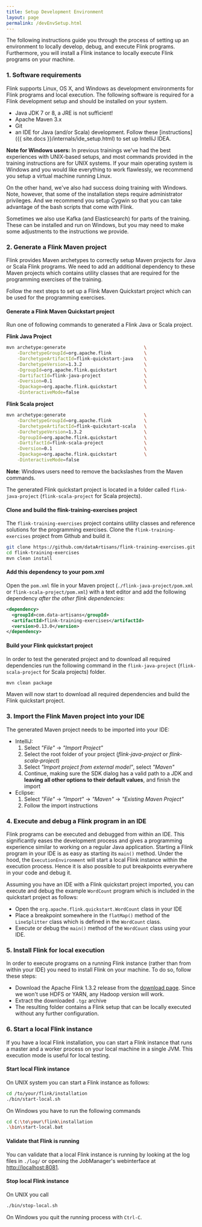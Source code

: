 ```yaml
---
title: Setup Development Environment
layout: page
permalink: /devEnvSetup.html
---
```


The following instructions guide you through the process of setting up an environment to locally develop, debug, and execute Flink programs. Furthermore, you will install a Flink instance to locally execute Flink programs on your machine.

### 1. Software requirements

Flink supports Linux, OS X, and Windows as development environments for Flink programs and local execution. The following software is required for a Flink development setup and should be installed on your system.

- Java JDK 7 or 8, a JRE is not sufficient!
- Apache Maven 3.x
- Git
- an IDE for Java (and/or Scala) development.
  Follow these [instructions]({{ site.docs }}/internals/ide_setup.html) to set up IntelliJ IDEA.

<div class="alert alert-info">
<p>
<strong>Note for Windows users:</strong>
In previous trainings we've had the best experiences with UNIX-based setups, and most commands provided in the training instructions are for UNIX systems.
If your main operating system is Windows and you would like everything to work flawlessly, we recommend you setup a virtual machine running Linux.
</p>

<p>
On the other hand, we've also had success doing training with Windows.
Note, however, that some of the installation steps require administrator privileges.
And we recommend you setup Cygwin so that you can take advantage of the bash scripts that come with Flink.
</p>

<p>
Sometimes we also use Kafka (and Elasticsearch) for parts of the training. These can be installed and run on Windows, but you may
need to make some adjustments to the instructions we provide.
</p>
</div>

### 2. Generate a Flink Maven project

Flink provides Maven archetypes to correctly setup Maven projects for Java or Scala Flink programs. We need to add an additional dependency to these Maven projects which contains utility classes that are required for the programming exercises of the training.

Follow the next steps to set up a Flink Maven Quickstart project which can be used for the programming exercises.

#### Generate a Flink Maven Quickstart project

Run one of following commands to generated a Flink Java or Scala project.

**Flink Java Project**

~~~bash
mvn archetype:generate                             \
    -DarchetypeGroupId=org.apache.flink            \
    -DarchetypeArtifactId=flink-quickstart-java    \
    -DarchetypeVersion=1.3.2                       \
    -DgroupId=org.apache.flink.quickstart          \
    -DartifactId=flink-java-project                \
    -Dversion=0.1                                  \
    -Dpackage=org.apache.flink.quickstart          \
    -DinteractiveMode=false
~~~

**Flink Scala project**

~~~bash
mvn archetype:generate                             \
    -DarchetypeGroupId=org.apache.flink            \
    -DarchetypeArtifactId=flink-quickstart-scala   \
    -DarchetypeVersion=1.3.2                       \
    -DgroupId=org.apache.flink.quickstart          \
    -DartifactId=flink-scala-project               \
    -Dversion=0.1                                  \
    -Dpackage=org.apache.flink.quickstart          \
    -DinteractiveMode=false
~~~

**Note**: Windows users need to remove the backslashes from the Maven commands.

The generated Flink quickstart project is located in a folder called `flink-java-project` (`flink-scala-project` for Scala projects).

#### Clone and build the flink-training-exercises project

The `flink-training-exercises` project contains utility classes and reference solutions for the programming exercises. Clone the `flink-training-exercises` project from Github and build it.

~~~bash
git clone https://github.com/dataArtisans/flink-training-exercises.git
cd flink-training-exercises
mvn clean install
~~~

#### Add this dependency to your pom.xml

Open the `pom.xml` file in your Maven project (`./flink-java-project/pom.xml` or `flink-scala-project/pom.xml`) with a text editor and add the following dependency *after the other flink dependencies*:

~~~xml
<dependency>
  <groupId>com.data-artisans</groupId>
  <artifactId>flink-training-exercises</artifactId>
  <version>0.13.0</version>
</dependency>
~~~

#### Build your Flink quickstart project

In order to test the generated project and to download all required dependencies run the following command in the `flink-java-project` (`flink-scala-project` for Scala projects) folder.

~~~bash
mvn clean package
~~~

Maven will now start to download all required dependencies and build the Flink quickstart project.

### 3. Import the Flink Maven project into your IDE

The generated Maven project needs to be imported into your IDE:

- IntelliJ:
  1. Select *"File"* -> *"Import Project"*
  1. Select the root folder of your project (*flink-java-project* or *flink-scala-project*)
  1. Select *"Import project from external model"*, select *"Maven"*
  1. Continue, making sure the SDK dialog has a valid path to a JDK and **leaving all other options to their default values**, and finish the import
- Eclipse:
  1. Select *"File"* -> *"Import"* -> *"Maven"* -> *"Existing Maven Project"*
  1. Follow the import instructions

### 4. Execute and debug a Flink program in an IDE

Flink programs can be executed and debugged from within an IDE. This significantly eases the development process and gives a programming experience similar to working on a regular Java application. Starting a Flink program in your IDE is as easy as starting its `main()` method. Under the hood, the `ExecutionEnvironment` will start a local Flink instance within the execution process. Hence it is also possible to put breakpoints everywhere in your code and debug it.

Assuming you have an IDE with a Flink quickstart project imported, you can execute and debug the example `WordCount` program which is included in the quickstart project as follows:

- Open the `org.apache.flink.quickstart.WordCount` class in your IDE
- Place a breakpoint somewhere in the `flatMap()` method of the `LineSplitter` class which is defined in the `WordCount` class.
- Execute or debug the `main()` method of the `WordCount` class using your IDE.

### 5. Install Flink for local execution

In order to execute programs on a running Flink instance (rather than from within your IDE) you need to install Flink on your machine. To do so, follow these steps:

- Download the Apache Flink 1.3.2 release from the [download page](http://flink.apache.org/downloads.html). Since we won't use HDFS or YARN, any Hadoop version will work.
- Extract the downloaded `.tgz` archive
- The resulting folder contains a Flink setup that can be locally executed without any further configuration.

### 6. Start a local Flink instance

If you have a local Flink installation, you can start a Flink instance that runs a master and a worker process on your local machine in a single JVM. This execution mode is useful for local testing.

#### Start local Flink instance

On UNIX system you can start a Flink instance as follows:

~~~bash
cd /to/your/flink/installation
./bin/start-local.sh
~~~

On Windows you have to run the following commands

~~~bash
cd C:\to\your\flink\installation
.\bin\start-local.bat
~~~

#### Validate that Flink is running

You can validate that a local Flink instance is running by looking at the log files in `./log/` or opening the JobManager's webinterface at [http://localhost:8081](http://localhost:8081).

#### Stop local Flink instance

On UNIX you call

~~~bash
./bin/stop-local.sh
~~~

On Windows you quit the running process with `Ctrl-C`.
